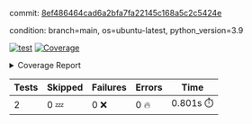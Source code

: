 commit: [8ef486464cad6a2bfa7fa22145c168a5c2c5424e](https://github.com/rcmdnk/s3-reader/tree/8ef486464cad6a2bfa7fa22145c168a5c2c5424e)

condition: branch=main, os=ubuntu-latest, python_version=3.9

[![test](https://github.com/rcmdnk/s3-reader/actions/workflows/test.yml/badge.svg)](https://github.com/rcmdnk/s3-reader/actions/runs/7326523515)
<a href="https://github.com/rcmdnk/s3-reader/blob/8ef486464cad6a2bfa7fa22145c168a5c2c5424e/README.md"><img alt="Coverage" src="https://img.shields.io/badge/Coverage-40%25-orange.svg" /></a><details><summary>Coverage Report </summary><table><tr><th>File</th><th>Stmts</th><th>Miss</th><th>Cover</th><th>Missing</th></tr><tbody><tr><td colspan="5"><b>src/s3_reader</b></td></tr><tr><td>&nbsp; &nbsp;<a href="https://github.com/rcmdnk/s3-reader/blob/8ef486464cad6a2bfa7fa22145c168a5c2c5424e/src/s3_reader/file.py">file.py</a></td><td>47</td><td>31</td><td>34%</td><td><a href="https://github.com/rcmdnk/s3-reader/blob/8ef486464cad6a2bfa7fa22145c168a5c2c5424e/src/s3_reader/file.py#L30-L34">30&ndash;34</a>, <a href="https://github.com/rcmdnk/s3-reader/blob/8ef486464cad6a2bfa7fa22145c168a5c2c5424e/src/s3_reader/file.py#L37-L38">37&ndash;38</a>, <a href="https://github.com/rcmdnk/s3-reader/blob/8ef486464cad6a2bfa7fa22145c168a5c2c5424e/src/s3_reader/file.py#L42-L48">42&ndash;48</a>, <a href="https://github.com/rcmdnk/s3-reader/blob/8ef486464cad6a2bfa7fa22145c168a5c2c5424e/src/s3_reader/file.py#L52-L57">52&ndash;57</a>, <a href="https://github.com/rcmdnk/s3-reader/blob/8ef486464cad6a2bfa7fa22145c168a5c2c5424e/src/s3_reader/file.py#L62-L83">62&ndash;83</a></td></tr><tr><td><b>TOTAL</b></td><td><b>52</b></td><td><b>31</b></td><td><b>40%</b></td><td>&nbsp;</td></tr></tbody></table></details>

| Tests | Skipped | Failures | Errors | Time |
| ----- | ------- | -------- | -------- | ------------------ |
| 2 | 0 :zzz: | 0 :x: | 0 :fire: | 0.801s :stopwatch: |

